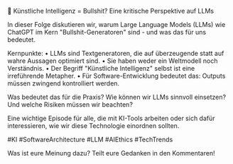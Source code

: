 🎯 Künstliche Intelligenz = Bullshit? Eine kritische Perspektive auf LLMs

In dieser Folge diskutieren wir, warum Large Language Models (LLMs) wie ChatGPT im Kern "Bullshit-Generatoren" sind - und was das für uns bedeutet.

Kernpunkte:
• LLMs sind Textgeneratoren, die auf überzeugende statt auf wahre Aussagen optimiert sind.
• Sie haben weder ein Weltmodell noch Verständnis.
• Der Begriff "Künstliche Intelligenz" selbst ist eine irreführende Metapher.
• Für Software-Entwicklung bedeutet das: Outputs müssen zwingend kontrolliert werden.

Was bedeutet das für die Praxis? Wie können wir LLMs sinnvoll einsetzen? Und welche Risiken müssen wir beachten?

Eine wichtige Episode für alle, die mit KI-Tools arbeiten oder sich dafür interessieren, wie wir diese Technologie einordnen sollten.

#KI #SoftwareArchitecture #LLM #AIEthics #TechTrends

Was ist eure Meinung dazu? Teilt eure Gedanken in den Kommentaren! 

